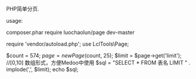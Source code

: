 PHP简单分页.

usage:

composer.phar require luochaolun/page dev-master

require 'vendor/autoload.php';
use LclTools\Page;

$count = 574;
$page = new Page($count, 25);
$limit = $page->get('limit');	//[0,10] 数组形式，方便Medoo中使用
$sql = "SELECT * FROM 表名 LIMIT " . implode(',', $limit);
echo $sql;
